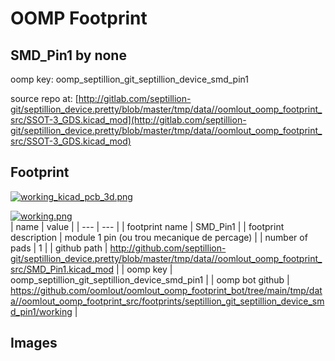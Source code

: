 # OOMP Footprint  
## SMD_Pin1  by none  
  
oomp key: oomp_septillion_git_septillion_device_smd_pin1  
  
source repo at: [http://gitlab.com/septillion-git/septillion_device.pretty/blob/master/tmp/data//oomlout_oomp_footprint_src/SSOT-3_GDS.kicad_mod](http://gitlab.com/septillion-git/septillion_device.pretty/blob/master/tmp/data//oomlout_oomp_footprint_src/SSOT-3_GDS.kicad_mod)  
## Footprint  
  
[![working_kicad_pcb_3d.png](working_kicad_pcb_3d_600.png)](working_kicad_pcb_3d.png)  
  
[![working.png](working_600.png)](working.png)  
| name | value | 
| --- | --- | 
| footprint name | SMD_Pin1 | 
| footprint description | module 1 pin (ou trou mecanique de percage) | 
| number of pads | 1 | 
| github path | http://github.com/septillion-git/septillion_device.pretty/blob/master/tmp/data//oomlout_oomp_footprint_src/SMD_Pin1.kicad_mod | 
| oomp key | oomp_septillion_git_septillion_device_smd_pin1 | 
| oomp bot github | https://github.com/oomlout/oomlout_oomp_footprint_bot/tree/main/tmp/data//oomlout_oomp_footprint_src/footprints/septillion_git_septillion_device_smd_pin1/working | 
## Images  
